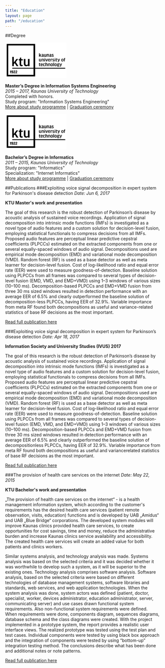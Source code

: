 ```yaml
---
title: "Education"
layout: page
path: "/education"
---
```

##Degree

<figure class="float-right" style="width: 200px; margin: 0px">
	<img src="ktu-logo.jpg" alt="Aivaras Simulis attended Kaunas University of Technology">
</figure>

**Master’s Degree in Information Systems Engineering**<br/>
*2015 – 2017, Kaunas University of Technology*<br/>
Completed with honors.<br/>
Study program: "Information Systems Engineering"<br/>
[More about study programme](https://admissions.ktu.edu/programme/information-systems-engineering/) |
[Graduation ceremony](https://www.youtube.com/watch?v=vCYuC2JgmkM)
<!-- Article material https://2017.ktu.edu/en/newitem/graduation-ceremony-friday -->

<figure class="float-right" style="width: 200px; margin: 0px">
	<img src="ktu-logo.jpg" alt="Aivaras Simulis attended Kaunas University of Technology">
</figure>

**Bachelor’s Degree in Informatics**<br/>
*2011 – 2015, Kaunas University of Technology*<br/>
Study program: "Informatics"<br/>
Specialization: "Internet Informatics"<br/>
[More about study programme](https://admissions.ktu.edu/programme/b-informatics/) |
[Graduation ceremony](https://www.youtube.com/watch?v=QQl2dkl9Re0)
<!-- Article material: https://2017.ktu.edu/en/newitem/congratulations-class-2015-dont-be-afraid-achieve -->

##Publications
###Exploiting voice signal decomposition in expert system for Parkinson's disease detection
*Date: Jun 6, 2017*

**KTU Master's work and presentation**

The goal of this research is the robust detection of Parkinson’s disease by acoustic analysis of sustained voice recordings. Application of signal decomposition into intrinsic mode functions (IMFs) is investigated as a novel type of audio features and a custom solution for decision-level fusion, employing statistical functionals to compress decisions from all IMFs. Proposed audio features are perceptual linear predictive cepstral coefficients (PLPCCs) estimated on the extracted components from one or several equally-spaced windows of audio signal. Decompositions used are empirical mode decomposition (EMD) and variational mode decomposition (VMD). Random forest (RF) is used as a base detector as well as meta learner for decision-level fusion. Cost of log-likelihood ratio and equal error rate (EER) were used to measure goodness-of-detection. Baseline solution using PLPCCs from all frames was compared to several types of decision-level fusion (EMD, VMD, and EMD+VMD) using 1–3 windows of various sizes (10–100 ms). Decomposition-based PLPCCs and EMD+VMD fusion from three 30 ms sized windows resulted in detection performance with an average EER of 6.5% and clearly outperformed the baseline solution of decomposition-less PLPCCs, having EER of 32.9%. Variable importance from meta RF found both decompositions as useful and variance-related statistics of base RF decisions as the most important.

[Read full publication here](https://1drv.ms/f/s!AhQWgU5OurTKi_ZTumhqFHNl7hAZnw)

###Exploiting voice signal decomposition in expert system for Parkinson’s disease detection
*Date: Apr 18, 2017*

**Information Society and University Studies (IVUS) 2017**

The goal of this research is the robust detection of Parkinson’s disease by acoustic analysis of sustained voice recordings. Application of signal decomposition into intrinsic mode functions (IMFs) is investigated as a novel type of audio features and a custom solution for decision-level fusion, employing statistical functionals to compress decisions from all IMFs. Proposed audio features are perceptual linear predictive cepstral coefficients (PLPCCs) estimated on the extracted components from one or several equally-spaced windows of audio signal. Decompositions used are empirical mode decomposition (EMD) and variational mode decomposition (VMD). Random forest (RF) is used as a base detector as well as meta learner for decision-level fusion. Cost of log-likelihood ratio and equal error rate (EER) were used to measure goodness-of-detection. Baseline solution using PLPCCs from all frames was compared to several types of decision-level fusion (EMD, VMD, and EMD+VMD) using 1–3 windows of various sizes (10–100 ms). Decomposition-based PLPCCs and EMD+VMD fusion from three 30 ms sized windows resulted in detection performance with an average EER of 6.5% and clearly outperformed the baseline solution of decompositionless PLPCCs, having EER of 32.9%. Variable importance from meta RF found both decompositions as useful and variancerelated statistics of base RF decisions as the most important.

[Read full publication here](http://ceur-ws.org/Vol-1856/)

###The provision of health care services on the internet
*Date: May 22, 2015*

**KTU Bachelor's work and presentation**

„The provision of health care services on the internet“ - is a health management information system, which according to the customer's requirements has the desired health care services (patient remote observation, visits, education) functions and is developed by UAB „Amidus“ and UAB „Blue Bridge“ corporations. The developed system modules will improve Kaunas clinics provided health care services, to create opportunities for cost savings, time and money, reduce the administrative burden and increase Kaunas clinics service availability and accessibility. The created health care services will create an added value for both patients and clinics workers.

Similar systems analysis, and technology analysis was made. Systems analysis was based on the selected criteria and it was decided whether it was worthwhile to develop such a system, as it will be superior to the existing ones. Technology analysis comprises software analysis. Software analysis, based on the selected criteria were based on different technologies of database management systems, software libraries and standards, web services, and web application technologies. When the system analysis was done, system actors was defined (patient, doctor, specialist, worker, devices administrator, education administrator, server, communicating server) and use cases drawn functional system requirements. Also non-functional system requirements were defined. When requirements were done, components diagram, sequences diagrams, database schema and the class diagrams were created. With the project implemented in a prototype system, the report provides a realistic user interface views. The realized prototype was tested using the test plan and test cases. Individual components were tested by using black box approach and the integration of components were tested by using “bottom-up” integration testing method. The conclusions describe what has been done and additional notes or note patterns.

[Read full publication here](https://1drv.ms/f/s!AhQWgU5OurTKi_ZSe5Z_oiP9vIYnhw)
